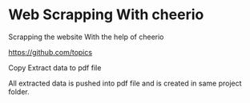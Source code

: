 # Web Scrapping With cheerio


Scrapping the website With the help of cheerio

https://github.com/topics


Copy Extract data to pdf file 

All extracted data is pushed into pdf file and is created in same project folder.  
